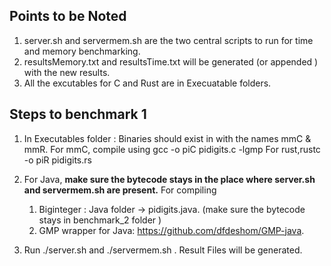 ## Points to be Noted
1. server.sh and servermem.sh are the two central scripts to run for time and memory benchmarking.
2. resultsMemory.txt and resultsTime.txt will be generated (or appended ) with the new results.
3. All the excutables for C and Rust are in Execuatable folders.


## Steps to benchmark 1

1. In  Executables folder : Binaries should exist in with the names mmC & mmR. For mmC, compile using gcc -o piC pidigits.c -lgmp
   For rust,rustc -o piR pidigits.rs
   
 2. For Java, **make sure the bytecode stays in the place where server.sh and servermem.sh are present.** 
    For compiling 
    1. Biginteger : Java folder -> pidigits.java. (make sure the bytecode stays in benchmark_2 folder )
    2. GMP wrapper for Java: https://github.com/dfdeshom/GMP-java.
 3. Run ./server.sh and ./servermem.sh . Result Files will be generated.

